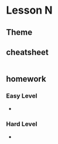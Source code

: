 # Lesson N

## Theme

## cheatsheet

```python

```

## homework

### Easy Level

-

### Hard Level

- 